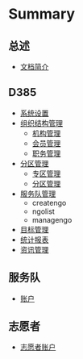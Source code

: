 # Summary

## 总述

* [文档简介](README.md)

## D385

* [系统设置](d385/system.md)
* [组织结构管理](d385/organization.md)
  * [机构管理](d385/organization/association.md)
  * [会员管理](d385/organization/member.md)
  * [职务管理](d385/organization/position.md)
* [分区管理](d385/section.md)
  * [专区管理](d385/section/region.md)
  * [分区管理](d385/section/zone.md)
* [服务队管理](d385/ngo.md)
  * createngo
  * ngolist
  * managengo
* [目标管理](d385/target.md)
* [统计报表](d385/statics.md)
* [资讯管理](d385/article.md)

## 服务队

* [账户](account.md)

## 志愿者

* [志愿者账户](志愿者/志愿者账户注册.md)


